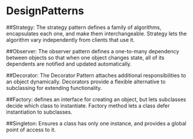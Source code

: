 ﻿# DesignPatterns
##Strategy:
The strategy pattern defines a family of algorithms, encapsulates each one, and make them interchangeable. Strategy lets the algorithm vary independently from clients that use it.

##Observer: 
The observer pattern defines a one-to-many dependency between objects so that when one object changes state, all of its dependents are notified and updated automatically.

##Decorator:
The Decorator Pattern attaches additional responsibilities to an object dynamically. Decorators provide a flexible alternative to subclassing for extending functionality.

##Factory:
defines an interface for creating an object, but lets subclasses decide which class to instantiate. Factory method lets a class defer instantiation to subclasses.

##Singleton:
Ensures a class has only one instance, and provides a global point of access to it.
